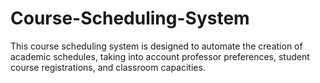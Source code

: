 # Course-Scheduling-System
This course scheduling system is designed to automate the creation of academic schedules, taking into account professor preferences, student course registrations, and classroom capacities.

